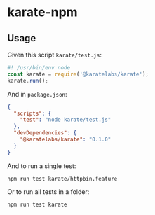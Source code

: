 # karate-npm

## Usage
Given this script `karate/test.js`:

```js
#! /usr/bin/env node
const karate = require('@karatelabs/karate');
karate.run();
```

And in `package.json`:

```json
{
  "scripts": {
    "test": "node karate/test.js"
  },
  "devDependencies": {
    "@karatelabs/karate": "0.1.0"
  }
}
```

And to run a single test:

```
npm run test karate/httpbin.feature
```

Or to run all tests in a folder:

```
npm run test karate
```